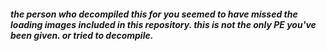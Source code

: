 ##### the person who decompiled this for you seemed to have missed the loading images included in this repository. this is not the only PE you've been given. or tried to decompile.
